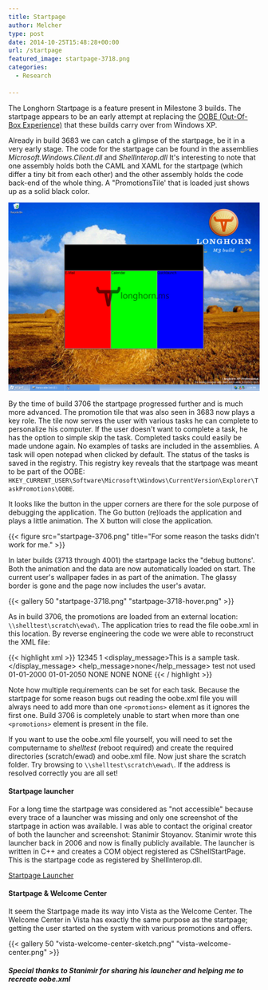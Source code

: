 ```yaml
---
title: Startpage
author: Melcher
type: post
date: 2014-10-25T15:48:28+00:00
url: /startpage
featured_image: startpage-3718.png
categories:
  - Research

---
```

The Longhorn Startpage is a feature present in Milestone 3 builds. The startpage appears to be an early attempt at replacing the [OOBE (Out-Of-Box Experience)](/oobe) that these builds carry over from Windows XP.

Already in build 3683 we can catch a glimpse of the startpage, be it in a very early stage. The code for the startpage can be found in the assemblies _Microsoft.Windows.Client.dll_ and _ShellInterop.dll_ It's interesting to note that one assembly holds both the CAML and XAML for the startpage (which differ a tiny bit from each other) and the other assembly holds the code back-end of the whole thing. A "PromotionsTile' that is loaded just shows up as a solid black color.

![Early startpage in 3683](early-startpage-in-3683.png)

By the time of build 3706 the startpage progressed further and is much more advanced. The promotion tile that was also seen in 3683 now plays a key role. The tile now serves the user with various tasks he can complete to personalize his computer. If the user doesn't want to complete a task, he has the option to simple skip the task. Completed tasks could easily be made undone again. No examples of tasks are included in the assemblies. A task will open notepad when clicked by default. The status of the tasks is saved in the registry. This registry key reveals that the startpage was meant to be part of the OOBE: `HKEY_CURRENT_USER\Software\Microsoft\Windows\CurrentVersion\Explorer\TaskPromotions\OOBE`.

It looks like the button in the upper corners are there for the sole purpose of debugging the application. The Go button (re)loads the application and plays a little animation. The X button will close the application.

{{< figure src="startpage-3706.png" title="For some reason the tasks didn't work for me." >}}

In later builds (3713 through 4001) the startpage lacks the "debug buttons'. Both the animation and the data are now automatically loaded on start. The current user's wallpaper fades in as part of the animation. The glassy border is gone and the page now includes the user's avatar.

{{< gallery 50 "startpage-3718.png" "startpage-3718-hover.png" >}}

As in build 3706, the promotions are loaded from an external location: `\\shelltest\scratch\ewad\`. The application tries to read the file oobe.xml in this location. By reverse engineering the code we were able to reconstruct the XML file:

{{< highlight xml >}}
<root>
	<promotion>
		<UID>12345</UID>
		<priority>1</priority>
		<display_message>This is a sample task.</display_message>
		<help_message>none</help_message>
		<category>test</category>
		<displayed>not used</displayed>
		<created>01-01-2000</created>
		<expires>01-01-2050</expires>
		<requirements>
			<applications>NONE</applications>
			<hardware>NONE</hardware>
			<network>NONE</network>
		</requirements>
	</promotion>
</root>
{{< / highlight >}}

Note how multiple requirements can be set for each task. Because the startpage for some reason bugs out reading the oobe.xml file you will always need to add more than one `<promotions>` element as it ignores the first one. Build 3706 is completely unable to start when more than one `<promotions>` element is present in the file.

If you want to use the oobe.xml file yourself, you will need to set the computername to _shelltest_ (reboot required) and create the required directories (scratch/ewad) and oobe.xml file. Now just share the scratch folder. Try browsing to `\\shelltest\scratch\ewad\`. If the address is resolved correctly you are all set!

#### Startpage launcher

For a long time the startpage was considered as "not accessible" because every trace of a launcher was missing and only one screenshot of the startpage in action was available. I was able to contact the original creator of both the launcher and screenshot: Stanimir Stoyanov. Stanimir wrote this launcher back in 2006 and now is finally publicly available. The launcher is written in C++ and creates a COM object registered as CShellStartPage. This is the startpage code as registered by ShellInterop.dll.

[Startpage Launcher](/download/startpage-launcher.zip)

#### Startpage & Welcome Center

It seem the Startpage made its way into Vista as the Welcome Center. The Welcome Center in Vista has exactly the same purpose as the startpage; getting the user started on the system with various promotions and offers.

{{< gallery 50 "vista-welcome-center-sketch.png" "vista-welcome-center.png" >}}

##### Special thanks to Stanimir for sharing his launcher and helping me to recreate oobe.xml